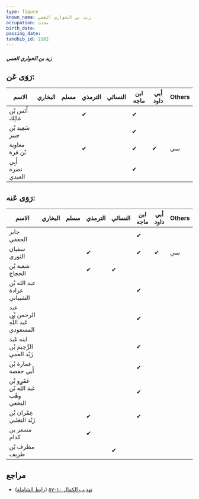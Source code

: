 ```yaml
---
type: figure
known_name: زيد بن الحواري العمي
occupation: محدث
birth_date:
passing_date:
tahdhib_id: 2102
---
```

##### زيد بن الحواري العمي

## رَوَى عَن:
| الاسم             | البخاري | مسلم | الترمذي | النسائي | ابن ماجه | أبي داود | Others |
| ----------------- | ------- | ---- | ------- | ------- | -------- | -------- | ------ |
| أَنَس بْن مَالِك  |         |      | ✔       |         | ✔        |          |        |
| سَعِيد بْن جبير   |         |      |         |         | ✔        |          |        |
| معاوية بْن قرة    |         |      | ✔       |         | ✔        | ✔        | سي     |
| أَبِي نضرة العبدي |         |      |         |         | ✔        |          |        |
## رَوَى عَنه:
| الاسم                                  | البخاري | مسلم | الترمذي | النسائي | ابن ماجه | أبي داود | Others |
| -------------------------------------- | ------- | ---- | ------- | ------- | -------- | -------- | ------ |
| جابر الجعفي                            |         |      |         |         | ✔        |          |        |
| سفيان الثوري                           |         |      | ✔       |         | ✔        | ✔        | سي     |
| شعبة بْن الحجاج                        |         |      | ✔       | ✔       |          |          |        |
| عبد الله بْن عرادة الشيباني            |         |      |         |         | ✔        |          |        |
| عبد الرحمن بْن عَبد اللَّهِ المسعودي   |         |      |         |         | ✔        |          |        |
| ابنه عَبد الرَّحِيمِ بْن زَيْد العمي   |         |      |         |         | ✔        |          |        |
| عمارة بْن أَبي حفصة                    |         |      |         |         | ✔        |          |        |
| عَمْرو بْن عَبد اللَّه بْن وهْب النخعي |         |      |         |         | ✔        |          |        |
| عِمْران بْن زَيْد التغلبي              |         |      | ✔       |         | ✔        |          |        |
| مسعر بن كدام                           |         |      | ✔       |         |          |          |        |
| مطرف بْن طريف                          |         |      |         | ✔       |          |          |        |
## مراجع
- [تهذيب الكمال ١٠-٥٧](obsidian://open?vault=Tahdhib-al-Kamal&file=Figures/٢١٠٢-زيد%20بن%20الحواري%20العمي) ([رابط الشاملة](https://shamela.ws/book/3722/4829))